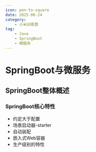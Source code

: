 ```yaml
---
icon: pen-to-square
date: 2025-06-24
category:
    - 小米训练营
tag:
    - Java
    - SpringBoot
    - 微服务
---
```

# SpringBoot与微服务
## SpringBoot整体概述
### SpringBoot核心特性
- 约定大于配置
- 场景启动器-starter
- 自动装配
- 嵌入式Web容器
- 生产级别的特性